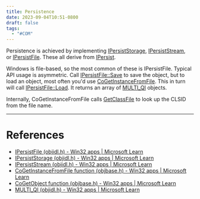 ```yaml
---
title: Persistence
date: 2023-09-04T10:51-0800
draft: false
tags: 
  - "#COM"
---
```

Persistence is achieved by implementing [IPersistStorage](https://learn.microsoft.com/en-us/windows/desktop/api/objidl/nn-objidl-ipersiststorage), [IPersistStream](https://learn.microsoft.com/en-us/windows/desktop/api/objidl/nn-objidl-ipersiststream), or [IPersistFile](https://learn.microsoft.com/en-us/windows/desktop/api/objidl/nn-objidl-ipersistfile).  These all derive from [IPersist](https://learn.microsoft.com/en-us/windows/win32/api/objidl/nn-objidl-ipersist).

Windows is file-based, so the most common of these is IPersistFile.  Typical API usage is asymmetric.  Call [IPersistFile::Save](https://learn.microsoft.com/en-us/windows/win32/api/objidl/nf-objidl-ipersistfile-save) to save the object, but to load an object, most often you'd use [CoGetInstanceFromFile](https://learn.microsoft.com/en-us/windows/win32/api/objbase/nf-objbase-cogetinstancefromfile).  This in turn will call [IPersistFile::Load](https://learn.microsoft.com/en-us/windows/win32/api/objidl/nf-objidl-ipersistfile-load).  It returns an array of [MULTI_QI](https://learn.microsoft.com/en-us/windows/win32/api/objidl/ns-objidl-multi_qi) objects.

Internally, CoGetInstanceFromFile calls [GetClassFile](https://learn.microsoft.com/en-us/windows/win32/api/objbase/nf-objbase-getclassfile) to look up the CLSID from the file name.

---
# References

- [IPersistFile (objidl.h) - Win32 apps | Microsoft Learn](https://learn.microsoft.com/en-us/windows/win32/api/objidl/nn-objidl-ipersistfile)
- [IPersistStorage (objidl.h) - Win32 apps | Microsoft Learn](https://learn.microsoft.com/en-us/windows/win32/api/objidl/nn-objidl-ipersiststorage)
- [IPersistStream (objidl.h) - Win32 apps | Microsoft Learn](https://learn.microsoft.com/en-us/windows/win32/api/objidl/nn-objidl-ipersiststream)
- [CoGetInstanceFromFile function (objbase.h) - Win32 apps | Microsoft Learn](https://learn.microsoft.com/en-us/windows/win32/api/objbase/nf-objbase-cogetinstancefromfile)
- [CoGetObject function (objbase.h) - Win32 apps | Microsoft Learn](https://learn.microsoft.com/en-us/windows/win32/api/objbase/nf-objbase-cogetobject)
- [MULTI_QI (objidl.h) - Win32 apps | Microsoft Learn](https://learn.microsoft.com/en-us/windows/win32/api/objidl/ns-objidl-multi_qi)

